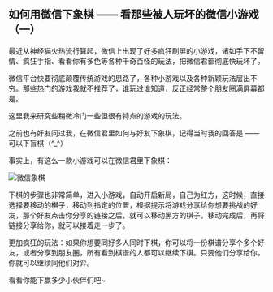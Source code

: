 ## 如何用微信下象棋 —— 看那些被人玩坏的微信小游戏（一）

最近从神经猫火热流行算起，微信上出现了好多疯狂刷屏的小游戏，诸如手下不留情、疯狂手指、看看你有多色等各种千奇百怪的玩法，把微信君都彻底快玩坏了。

微信平台快要彻底颠覆传统游戏的思路了，各种小游戏以及各种新颖玩法层出不穷。那些热门的游戏我就不推荐了，谁玩过谁知道，反正经常整个朋友圈满屏幕都是。

这里我来研究些稍微冷门一些但很有特点的游戏的玩法。

之前也有好友问过我，在微信君里如何与好友下象棋，记得当时我的回答是 —— 可以下盲棋（^_^）

事实上，有这么一款小游戏可以在微信君里下象棋：

![微信象棋](http://bimg.shouyoutu.com/c95b10fb6552f9bf.png)

下棋的步骤也非常简单，进入小游戏，自动开启新局，自己为红方，这时候，直接选择要移动的棋子，移动到指定的位置，根据提示将游戏分享给你想要挑战的好友，那个好友点击你分享的链接之后，就可以移动黑方的棋子，移动完成后，再将链接分享给你，就可以接着走一步了。

更加疯狂的玩法：如果你想要同好多人同时下棋，你可以将一份棋谱分享个多个好友，或者分享到朋友圈，所有看到棋谱的人都可以继续下棋。只要他们分享给你，你就可以继续同他们对弈。

看看你能下赢多少小伙伴们吧~
